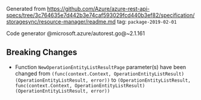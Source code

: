 Generated from https://github.com/Azure/azure-rest-api-specs/tree/3c764635e7d442b3e74caf593029fcd440b3ef82/specification/storagesync/resource-manager/readme.md tag: `package-2019-02-01`

Code generator @microsoft.azure/autorest.go@~2.1.161

## Breaking Changes

- Function `NewOperationEntityListResultPage` parameter(s) have been changed from `(func(context.Context, OperationEntityListResult) (OperationEntityListResult, error))` to `(OperationEntityListResult, func(context.Context, OperationEntityListResult) (OperationEntityListResult, error))`
